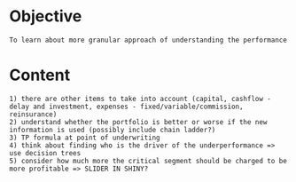 # Objective
	To learn about more granular approach of understanding the performance
	
# Content
	1) there are other items to take into account (capital, cashflow - delay and investment, expenses - fixed/variable/commission, reinsurance)
	2) understand whether the portfolio is better or worse if the new information is used (possibly include chain ladder?)
	3) TP formula at point of underwriting
	4) think about finding who is the driver of the underperformance => use decision trees
	5) consider how much more the critical segment should be charged to be more profitable => SLIDER IN SHINY?
